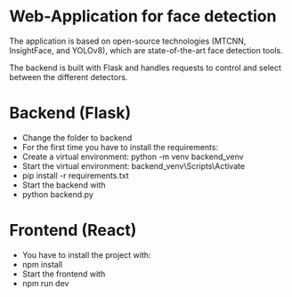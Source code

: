 # Web-Application for face detection
The application is based on open-source technologies (MTCNN, InsightFace, and YOLOv8), which are state-of-the-art face detection tools.

The backend is built with Flask and handles requests to control and select between the different detectors.



# Backend (Flask)
- Change the folder to backend
- For the first time you have to install the requirements:
- Create a virtual environment: python -m venv backend_venv
- Start the virtual environment: backend_venv\Scripts\Activate
-   pip install -r requirements.txt
- Start the backend with
- python backend.py
  
# Frontend (React) 
- You have to install the project with:
- npm install
- Start the frontend with
- npm run dev
